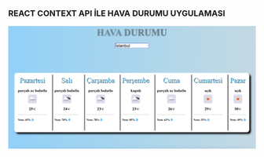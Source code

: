### REACT CONTEXT API İLE HAVA DURUMU UYGULAMASI

![img](https://github.com/muniseparlak/weather-context-api-react/blob/main/weather-react.png)
